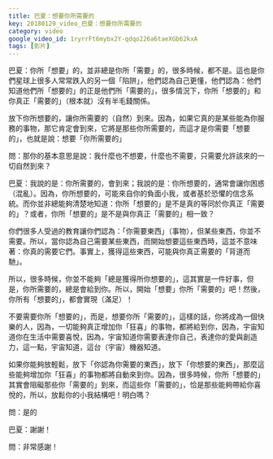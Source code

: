 ```yaml
---
title: 巴夏：想要你所需要的
key: 20180129_video_巴夏：想要你所需要的
category: video
google_video_id: 1ryrrFt6mybx2Y-qdqo226a6taeXGb62kxA
tags: [影片]
---
```


巴夏：你所「想要」的，並非總是你所「需要」的，很多時候，都不是。這也是你們星球上很多人常常跌入的另一個「陷阱」，他們認為自己更懂，他們認為：他們知道他們所「想要的」的正是他們所「需要的」，很多情況下，你所「想要的」和你真正「需要的」（根本就）沒有半毛錢關係。

放下你所想要的，讓你所需要的（自然）到來。因為，如果它真的是某些能為你服務的事物，那它肯定會到來，它將是那些你所需要的，而這才是你需要「想要的」，也就是說：想要「你所需要的」

問：那你的基本意思是說：我什麼也不想要，什麼也不需要，只需要允許該來的一切自然到來？

巴夏：我說的是：你所需要的，會到來；我說的是：你所想要的，通常會讓你困惑（混亂）。因為，你所想要的，可能來自你的負面小我，或者基於恐懼的信念系統。而你並非總能夠清楚地知道：你所「想要的」是不是真的等同於你真正「需要的」？或者，你所「想要的」是不是與你真正「需要的」相一致？

你們很多人受過的教育讓你們認為：「你需要東西」（事物），但某些東西，你並不需要。所以，當你認為自己需要某些東西，而開始想要這些東西時，這並不意味著：你真的需要它們。事實上，獲得這些東西，可能與你真正需要的「背道而馳」。

所以，很多時候，你並不能夠「總是獲得所你想要的」，這其實是一件好事，但是，你所需要的，總是會給到你。所以，開始「想要」你所「需要的」吧！然後，你所有「想要的」，都會實現（滿足）！

不要需要你所「想要的」，而是，想要你所「需要的」，這樣的話，你將成為一個快樂的人，因為，一切能夠真正增加你「狂喜」的事物，都將給到你，因為，宇宙知道你在生活中需要喜悅，因為，宇宙知道你需要表達你自己，表達你的愛與創造力，這一點，宇宙知道，這台（宇宙）機器知道。

如果你能夠放輕鬆，放下「你認為你需要的東西」，放下「你想要的東西」，那麼這些能夠增加你「狂喜」的事物都將自動來到你。因為，很多時候，你所「想要的」其實會阻礙那些你「需要的」到來，而這些你「需要的」，恰是那些能夠帶給你喜悅的，所以，放鬆你的小我結構吧！明白嗎？

問：是的

巴夏：謝謝！

問：非常感謝！
